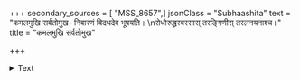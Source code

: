 +++
secondary_sources = [ "MSS_8657",]
jsonClass = "Subhaashita"
text = "कमलमुखि सर्वतोमुख- निवारणं विदधदेव भूषयति।  \nरोधोरुद्धस्वरसास् तरङ्गिणीस् तरलनयनाश्च॥"
title = "कमलमुखि सर्वतोमुख"

+++

<details><summary>Text</summary>

कमलमुखि सर्वतोमुख- निवारणं विदधदेव भूषयति।  
रोधोरुद्धस्वरसास् तरङ्गिणीस् तरलनयनाश्च॥
</details>
